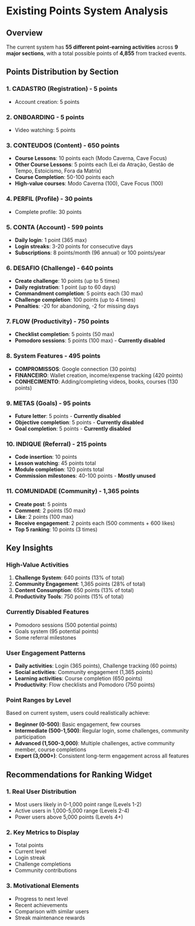 # Existing Points System Analysis

## Overview
The current system has **55 different point-earning activities** across **9 major sections**, with a total possible points of **4,855** from tracked events.

## Points Distribution by Section

### 1. CADASTRO (Registration) - 5 points
- Account creation: 5 points

### 2. ONBOARDING - 5 points  
- Video watching: 5 points

### 3. CONTEUDOS (Content) - 650 points
- **Course Lessons**: 10 points each (Modo Caverna, Cave Focus)
- **Other Course Lessons**: 5 points each (Lei da Atração, Gestão de Tempo, Estoicismo, Fora da Matrix)
- **Course Completion**: 50-100 points each
- **High-value courses**: Modo Caverna (100), Cave Focus (100)

### 4. PERFIL (Profile) - 30 points
- Complete profile: 30 points

### 5. CONTA (Account) - 599 points
- **Daily login**: 1 point (365 max)
- **Login streaks**: 3-20 points for consecutive days
- **Subscriptions**: 8 points/month (96 annual) or 100 points/year

### 6. DESAFIO (Challenge) - 640 points
- **Create challenge**: 10 points (up to 5 times)
- **Daily registration**: 1 point (up to 60 days)
- **Commandment completion**: 5 points each (30 max)
- **Challenge completion**: 100 points (up to 4 times)
- **Penalties**: -20 for abandoning, -2 for missing days

### 7. FLOW (Productivity) - 750 points
- **Checklist completion**: 5 points (50 max)
- **Pomodoro sessions**: 5 points (100 max) - **Currently disabled**

### 8. System Features - 495 points
- **COMPROMISSOS**: Google connection (30 points)
- **FINANCEIRO**: Wallet creation, income/expense tracking (420 points)
- **CONHECIMENTO**: Adding/completing videos, books, courses (130 points)

### 9. METAS (Goals) - 95 points
- **Future letter**: 5 points - **Currently disabled**
- **Objective completion**: 5 points - **Currently disabled**  
- **Goal completion**: 5 points - **Currently disabled**

### 10. INDIQUE (Referral) - 215 points
- **Code insertion**: 10 points
- **Lesson watching**: 45 points total
- **Module completion**: 120 points total
- **Commission milestones**: 40-100 points - **Mostly unused**

### 11. COMUNIDADE (Community) - 1,365 points
- **Create post**: 5 points
- **Comment**: 2 points (50 max)
- **Like**: 2 points (100 max)
- **Receive engagement**: 2 points each (500 comments + 600 likes)
- **Top 5 ranking**: 10 points (3 times)

## Key Insights

### High-Value Activities
1. **Challenge System**: 640 points (13% of total)
2. **Community Engagement**: 1,365 points (28% of total)
3. **Content Consumption**: 650 points (13% of total)
4. **Productivity Tools**: 750 points (15% of total)

### Currently Disabled Features
- Pomodoro sessions (500 potential points)
- Goals system (95 potential points)
- Some referral milestones

### User Engagement Patterns
- **Daily activities**: Login (365 points), Challenge tracking (60 points)
- **Social activities**: Community engagement (1,365 points)
- **Learning activities**: Course completion (650 points)
- **Productivity**: Flow checklists and Pomodoro (750 points)

### Point Ranges by Level
Based on current system, users could realistically achieve:
- **Beginner (0-500)**: Basic engagement, few courses
- **Intermediate (500-1,500)**: Regular login, some challenges, community participation
- **Advanced (1,500-3,000)**: Multiple challenges, active community member, course completions
- **Expert (3,000+)**: Consistent long-term engagement across all features

## Recommendations for Ranking Widget

### 1. Real User Distribution
- Most users likely in 0-1,000 point range (Levels 1-2)
- Active users in 1,000-5,000 range (Levels 2-4)
- Power users above 5,000 points (Levels 4+)

### 2. Key Metrics to Display
- Total points
- Current level
- Login streak
- Challenge completions
- Community contributions

### 3. Motivational Elements
- Progress to next level
- Recent achievements
- Comparison with similar users
- Streak maintenance rewards